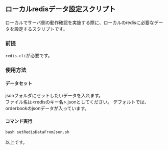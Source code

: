 ## ローカルredisデータ設定スクリプト

ローカルでサーバ側の動作確認を実施する際に、ローカルのredisに必要なデータを設定するスクリプトです。

### 前提
`redis-cli`が必要です。

### 使用方法
#### データセット

jsonフォルダにセットしたいデータを入れます。  
ファイル名は<redisのキー名>.jsonとしてください。 デフォルトでは、orderbookのjsonデータが入っています。 

#### コマンド実行
```
bash setRedisDataFromJson.sh
```

以上です。
